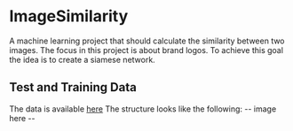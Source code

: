 # ImageSimilarity
A machine learning project that should calculate the similarity between two images.
The focus in this project is about brand logos.
To achieve this goal the idea is to create a siamese network.

## Test and Training Data
The data is available [here](https://drive.google.com/drive/folders/1PTA24UTZcsnzXPN1gmV0_lRg3lMHqwp6)
The structure looks like the following:
-- image here --